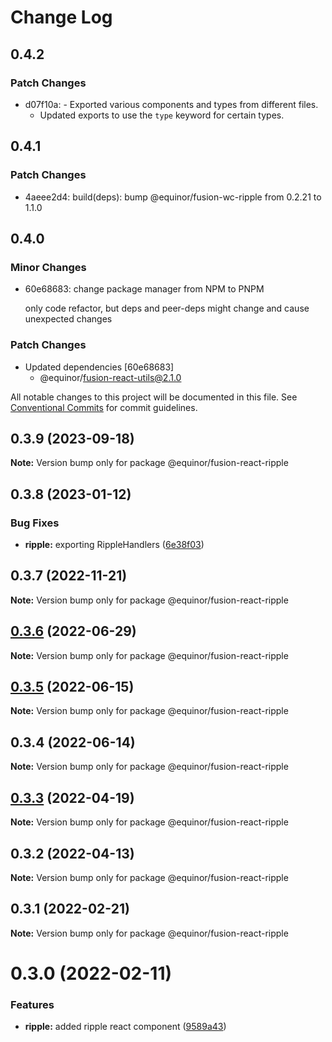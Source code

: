 # Change Log

## 0.4.2

### Patch Changes

- d07f10a: - Exported various components and types from different files.
  - Updated exports to use the `type` keyword for certain types.

## 0.4.1

### Patch Changes

- 4aeee2d4: build(deps): bump @equinor/fusion-wc-ripple from 0.2.21 to 1.1.0

## 0.4.0

### Minor Changes

- 60e68683: change package manager from NPM to PNPM

  only code refactor, but deps and peer-deps might change and cause unexpected changes

### Patch Changes

- Updated dependencies [60e68683]
  - @equinor/fusion-react-utils@2.1.0

All notable changes to this project will be documented in this file.
See [Conventional Commits](https://conventionalcommits.org) for commit guidelines.

## 0.3.9 (2023-09-18)

**Note:** Version bump only for package @equinor/fusion-react-ripple

## 0.3.8 (2023-01-12)

### Bug Fixes

- **ripple:** exporting RippleHandlers ([6e38f03](https://github.com/equinor/fusion-react-components/commit/6e38f036f78d567cdac74190b639409e1c0cbef7))

## 0.3.7 (2022-11-21)

**Note:** Version bump only for package @equinor/fusion-react-ripple

## [0.3.6](https://github.com/equinor/fusion-react-components/compare/@equinor/fusion-react-ripple@0.3.5...@equinor/fusion-react-ripple@0.3.6) (2022-06-29)

**Note:** Version bump only for package @equinor/fusion-react-ripple

## [0.3.5](https://github.com/equinor/fusion-react-components/compare/@equinor/fusion-react-ripple@0.3.4...@equinor/fusion-react-ripple@0.3.5) (2022-06-15)

**Note:** Version bump only for package @equinor/fusion-react-ripple

## 0.3.4 (2022-06-14)

**Note:** Version bump only for package @equinor/fusion-react-ripple

## [0.3.3](https://github.com/equinor/fusion-react-components/compare/@equinor/fusion-react-ripple@0.3.2...@equinor/fusion-react-ripple@0.3.3) (2022-04-19)

**Note:** Version bump only for package @equinor/fusion-react-ripple

## 0.3.2 (2022-04-13)

**Note:** Version bump only for package @equinor/fusion-react-ripple

## 0.3.1 (2022-02-21)

**Note:** Version bump only for package @equinor/fusion-react-ripple

# 0.3.0 (2022-02-11)

### Features

- **ripple:** added ripple react component ([9589a43](https://github.com/equinor/fusion-react-components/commit/9589a43be4c5d2ddc0467f3079d6f40f53aa95e6))
